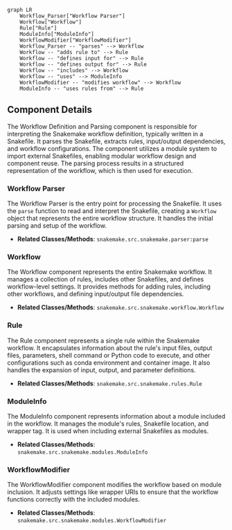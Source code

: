 ```mermaid
graph LR
    Workflow_Parser["Workflow Parser"]
    Workflow["Workflow"]
    Rule["Rule"]
    ModuleInfo["ModuleInfo"]
    WorkflowModifier["WorkflowModifier"]
    Workflow_Parser -- "parses" --> Workflow
    Workflow -- "adds rule to" --> Rule
    Workflow -- "defines input for" --> Rule
    Workflow -- "defines output for" --> Rule
    Workflow -- "includes" --> Workflow
    Workflow -- "uses" --> ModuleInfo
    WorkflowModifier -- "modifies workflow" --> Workflow
    ModuleInfo -- "uses rules from" --> Rule
```

## Component Details

The Workflow Definition and Parsing component is responsible for interpreting the Snakemake workflow definition, typically written in a Snakefile. It parses the Snakefile, extracts rules, input/output dependencies, and workflow configurations. The component utilizes a module system to import external Snakefiles, enabling modular workflow design and component reuse. The parsing process results in a structured representation of the workflow, which is then used for execution.

### Workflow Parser
The Workflow Parser is the entry point for processing the Snakefile. It uses the `parse` function to read and interpret the Snakefile, creating a `Workflow` object that represents the entire workflow structure. It handles the initial parsing and setup of the workflow.
- **Related Classes/Methods**: `snakemake.src.snakemake.parser:parse`

### Workflow
The Workflow component represents the entire Snakemake workflow. It manages a collection of rules, includes other Snakefiles, and defines workflow-level settings. It provides methods for adding rules, including other workflows, and defining input/output file dependencies.
- **Related Classes/Methods**: `snakemake.src.snakemake.workflow.Workflow`

### Rule
The Rule component represents a single rule within the Snakemake workflow. It encapsulates information about the rule's input files, output files, parameters, shell command or Python code to execute, and other configurations such as conda environment and container image. It also handles the expansion of input, output, and parameter definitions.
- **Related Classes/Methods**: `snakemake.src.snakemake.rules.Rule`

### ModuleInfo
The ModuleInfo component represents information about a module included in the workflow. It manages the module's rules, Snakefile location, and wrapper tag. It is used when including external Snakefiles as modules.
- **Related Classes/Methods**: `snakemake.src.snakemake.modules.ModuleInfo`

### WorkflowModifier
The WorkflowModifier component modifies the workflow based on module inclusion. It adjusts settings like wrapper URIs to ensure that the workflow functions correctly with the included modules.
- **Related Classes/Methods**: `snakemake.src.snakemake.modules.WorkflowModifier`
